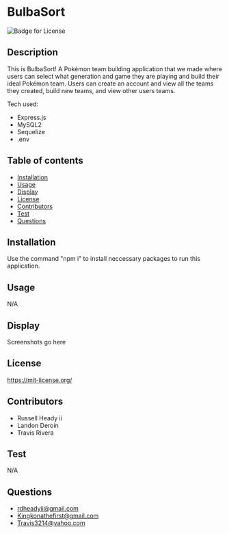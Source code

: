 # BulbaSort
  ![Badge for License](https://shields.io/badge/license-MIT-blue.svg)

## Description
  This is BulbaSort! A Pokémon team building application that we made where users can select what generation and game they are playing and build their ideal Pokémon team. Users can create an account and view all the teams they created, build new teams, and view other users teams.

  Tech used:

  * Express.js
  * MySQL2
  * Sequelize
  * .env

## Table of contents
  * [Installation](#installation)
  * [Usage](#usage)
  * [Display](#display)
  * [License](#license)
  * [Contributors](#contributors)
  * [Test](#test)
  * [Questions](#questions)

## Installation
  Use the command "npm i" to install neccessary packages to run this application.

## Usage
  N/A

## Display
  Screenshots go here

## License
  https://mit-license.org/

## Contributors
  * Russell Heady ii
  * Landon Deroin
  * Travis Rivera

## Test
  N/A

## Questions
  * rdheadyii@gmail.com
  * Kingkonathefirst@gmail.com
  * Travis3214@yahoo.com